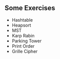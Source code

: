 ## Some Exercises

- Hashtable
- Heapsort
- MST
- Karp Rabin
- Parking Tower
- Print Order
- Grille Cipher 
